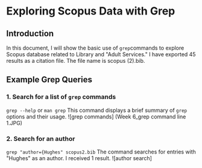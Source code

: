 # Exploring Scopus Data with Grep
## Introduction

In this document, I will show the basic use of `grep`commands to explore Scopus database related to Library and "Adult Services." I have exported 45 results as a citation file. The file name is scopus (2).bib.

## Example Grep Queries

### 1. Search for a list of `grep` commands
`grep --help` or `man grep`
This command displays a brief summary of `grep` options and their usage.
![grep commands] (Week 6_grep command line 1.JPG)
### 2. Search for an author
`grep "author={Hughes" scopus2.bib`
The command searches for entries with "Hughes" as an author. I received 1 result.
![author search] 
